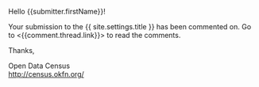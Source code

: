 Hello {{submitter.firstName}}!

Your submission to the {{ site.settings.title }} has been commented
on. Go to <{{comment.thread.link}}> to read the comments.

Thanks,  

Open Data Census  
<http://census.okfn.org/>
